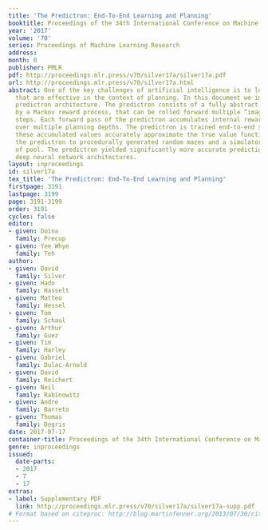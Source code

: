 ```yaml
---
title: 'The Predictron: End-To-End Learning and Planning'
booktitle: Proceedings of the 34th International Conference on Machine Learning
year: '2017'
volume: '70'
series: Proceedings of Machine Learning Research
address: 
month: 0
publisher: PMLR
pdf: http://proceedings.mlr.press/v70/silver17a/silver17a.pdf
url: http://proceedings.mlr.press/v70/silver17a.html
abstract: One of the key challenges of artificial intelligence is to learn models
  that are effective in the context of planning. In this document we introduce the
  predictron architecture. The predictron consists of a fully abstract model, represented
  by a Markov reward process, that can be rolled forward multiple “imagined” planning
  steps. Each forward pass of the predictron accumulates internal rewards and values
  over multiple planning depths. The predictron is trained end-to-end so as to make
  these accumulated values accurately approximate the true value function. We applied
  the predictron to procedurally generated random mazes and a simulator for the game
  of pool. The predictron yielded significantly more accurate predictions than conventional
  deep neural network architectures.
layout: inproceedings
id: silver17a
tex_title: 'The Predictron: End-To-End Learning and Planning'
firstpage: 3191
lastpage: 3199
page: 3191-3199
order: 3191
cycles: false
editor:
- given: Doina
  family: Precup
- given: Yee Whye
  family: Teh
author:
- given: David
  family: Silver
- given: Hado
  family: Hasselt
- given: Matteo
  family: Hessel
- given: Tom
  family: Schaul
- given: Arthur
  family: Guez
- given: Tim
  family: Harley
- given: Gabriel
  family: Dulac-Arnold
- given: David
  family: Reichert
- given: Neil
  family: Rabinowitz
- given: Andre
  family: Barreto
- given: Thomas
  family: Degris
date: 2017-07-17
container-title: Proceedings of the 34th International Conference on Machine Learning
genre: inproceedings
issued:
  date-parts:
  - 2017
  - 7
  - 17
extras:
- label: Supplementary PDF
  link: http://proceedings.mlr.press/v70/silver17a/silver17a-supp.pdf
# Format based on citeproc: http://blog.martinfenner.org/2013/07/30/citeproc-yaml-for-bibliographies/
---
```

